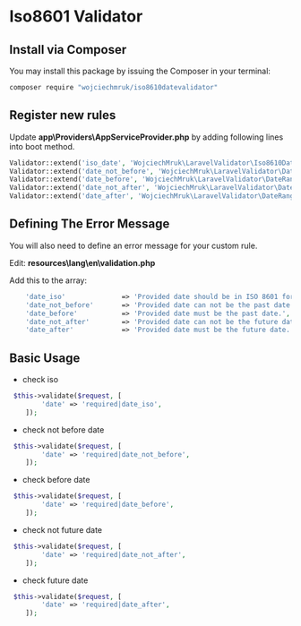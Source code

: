 Iso8601 Validator
============

Install via Composer
-------

You may install this package by issuing the Composer in your terminal:

```bash
composer require "wojciechmruk/iso8610datevalidator"
```

## Register new rules

Update **app\Providers\AppServiceProvider.php** by adding following lines into boot method.

```php
Validator::extend('iso_date', 'WojciechMruk\LaravelValidator\Iso8610DateValidator@validate');
Validator::extend('date_not_before', 'WojciechMruk\LaravelValidator\DateRangeValidator@notFromThePast');
Validator::extend('date_before', 'WojciechMruk\LaravelValidator\DateRangeValidator@fromThePast');
Validator::extend('date_not_after', 'WojciechMruk\LaravelValidator\DateRangeValidator@notFromTheFuture');
Validator::extend('date_after', 'WojciechMruk\LaravelValidator\DateRangeValidator@fromTheFuture');
```

## Defining The Error Message

You will also need to define an error message for your custom rule. 

Edit: **resources\lang\en\validation.php**

Add this to the array:

```php
    'date_iso'              => 'Provided date should be in ISO 8601 format.',
    'date_not_before'       => 'Provided date can not be the past date.',
    'date_before'           => 'Provided date must be the past date.',
    'date_not_after'        => 'Provided date can not be the future date.',
    'date_after'            => 'Provided date must be the future date.',

```

## Basic Usage

* check iso

```php
 $this->validate($request, [
        'date' => 'required|date_iso',
    ]);
```

* check not before date

```php
 $this->validate($request, [
        'date' => 'required|date_not_before',
    ]);
```

* check before date

```php
 $this->validate($request, [
        'date' => 'required|date_before',
    ]);
```


* check not future date

```php
 $this->validate($request, [
        'date' => 'required|date_not_after',
    ]);
```

* check future date

```php
 $this->validate($request, [
        'date' => 'required|date_after',
    ]);
```